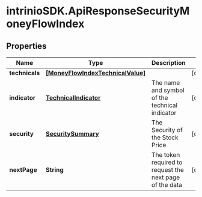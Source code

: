 # intrinioSDK.ApiResponseSecurityMoneyFlowIndex

## Properties
Name | Type | Description | Notes
------------ | ------------- | ------------- | -------------
**technicals** | [**[MoneyFlowIndexTechnicalValue]**](MoneyFlowIndexTechnicalValue.md) |  | [optional] 
**indicator** | [**TechnicalIndicator**](TechnicalIndicator.md) | The name and symbol of the technical indicator | [optional] 
**security** | [**SecuritySummary**](SecuritySummary.md) | The Security of the Stock Price | [optional] 
**nextPage** | **String** | The token required to request the next page of the data | [optional] 


